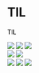 # TIL
TIL

<img src="https://img.shields.io/badge/Javascript-F7DF1E?style=for-the-badge&logo=Javascript&logoColor=white">
<img src="https://img.shields.io/badge/Typescript-3178C6?style=for-the-badge&logo=Typescript&logoColor=white">
<img src="https://img.shields.io/badge/React-61DAFB?style=for-the-badge&logo=React&logoColor=white"> <br/>
<img src="https://img.shields.io/badge/Mobx-E34F26?style=for-the-badge&logo=Mobx&logoColor=white">
<img src="https://img.shields.io/badge/Cypress-69D3A7?style=for-the-badge&logo=Cypress&logoColor=white"> <br/>
<img src="https://img.shields.io/badge/Html5-E34F26?style=for-the-badge&logo=Html5&logoColor=white"> 
<img src="https://img.shields.io/badge/styledcomponents-DB7093?style=for-the-badge&logo=styledcomponents&logoColor=white">
<img src="https://img.shields.io/badge/Sass-CC6699?style=for-the-badge&logo=Sass&logoColor=white">


